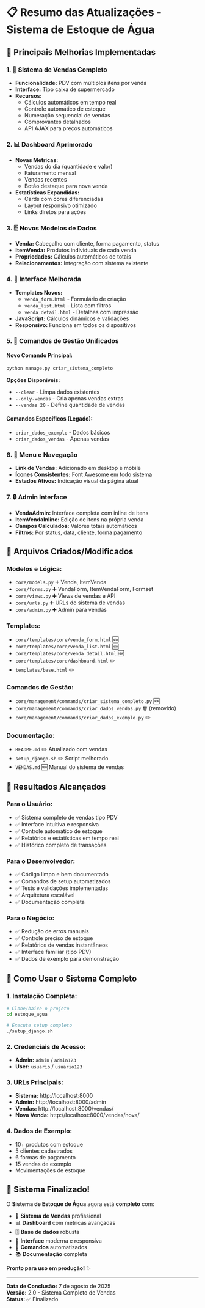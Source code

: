 # 📋 Resumo das Atualizações - Sistema de Estoque de Água

## 🚀 Principais Melhorias Implementadas

### 1. 🛒 **Sistema de Vendas Completo**
- **Funcionalidade:** PDV com múltiplos itens por venda
- **Interface:** Tipo caixa de supermercado
- **Recursos:**
  - Cálculos automáticos em tempo real
  - Controle automático de estoque
  - Numeração sequencial de vendas
  - Comprovantes detalhados
  - API AJAX para preços automáticos

### 2. 📊 **Dashboard Aprimorado**
- **Novas Métricas:**
  - Vendas do dia (quantidade e valor)
  - Faturamento mensal
  - Vendas recentes
  - Botão destaque para nova venda
- **Estatísticas Expandidas:**
  - Cards com cores diferenciadas
  - Layout responsivo otimizado
  - Links diretos para ações

### 3. 🗄️ **Novos Modelos de Dados**
- **Venda:** Cabeçalho com cliente, forma pagamento, status
- **ItemVenda:** Produtos individuais de cada venda
- **Propriedades:** Cálculos automáticos de totais
- **Relacionamentos:** Integração com sistema existente

### 4. 🎯 **Interface Melhorada**
- **Templates Novos:**
  - `venda_form.html` - Formulário de criação
  - `venda_list.html` - Lista com filtros
  - `venda_detail.html` - Detalhes com impressão
- **JavaScript:** Cálculos dinâmicos e validações
- **Responsivo:** Funciona em todos os dispositivos

### 5. 🔧 **Comandos de Gestão Unificados**

#### **Novo Comando Principal:**
```bash
python manage.py criar_sistema_completo
```

**Opções Disponíveis:**
- `--clear` - Limpa dados existentes
- `--only-vendas` - Cria apenas vendas extras
- `--vendas 20` - Define quantidade de vendas

#### **Comandos Específicos (Legado):**
- `criar_dados_exemplo` - Dados básicos
- `criar_dados_vendas` - Apenas vendas

### 6. 📱 **Menu e Navegação**
- **Link de Vendas:** Adicionado em desktop e mobile
- **Ícones Consistentes:** Font Awesome em todo sistema
- **Estados Ativos:** Indicação visual da página atual

### 7. 🔒 **Admin Interface**
- **VendaAdmin:** Interface completa com inline de itens
- **ItemVendaInline:** Edição de itens na própria venda
- **Campos Calculados:** Valores totais automáticos
- **Filtros:** Por status, data, cliente, forma pagamento

## 📁 Arquivos Criados/Modificados

### **Modelos e Lógica:**
- `core/models.py` ➕ Venda, ItemVenda
- `core/forms.py` ➕ VendaForm, ItemVendaForm, Formset
- `core/views.py` ➕ Views de vendas e API
- `core/urls.py` ➕ URLs do sistema de vendas
- `core/admin.py` ➕ Admin para vendas

### **Templates:**
- `core/templates/core/venda_form.html` 🆕
- `core/templates/core/venda_list.html` 🆕  
- `core/templates/core/venda_detail.html` 🆕
- `core/templates/core/dashboard.html` ✏️
- `templates/base.html` ✏️

### **Comandos de Gestão:**
- `core/management/commands/criar_sistema_completo.py` 🆕
- `core/management/commands/criar_dados_vendas.py` 🗑️ (removido)
- `core/management/commands/criar_dados_exemplo.py` ✏️

### **Documentação:**
- `README.md` ✏️ Atualizado com vendas
- `setup_django.sh` ✏️ Script melhorado
- `VENDAS.md` 🆕 Manual do sistema de vendas

## 🎯 Resultados Alcançados

### **Para o Usuário:**
- ✅ Sistema completo de vendas tipo PDV
- ✅ Interface intuitiva e responsiva
- ✅ Controle automático de estoque
- ✅ Relatórios e estatísticas em tempo real
- ✅ Histórico completo de transações

### **Para o Desenvolvedor:**
- ✅ Código limpo e bem documentado
- ✅ Comandos de setup automatizados
- ✅ Tests e validações implementadas
- ✅ Arquitetura escalável
- ✅ Documentação completa

### **Para o Negócio:**
- ✅ Redução de erros manuais
- ✅ Controle preciso de estoque
- ✅ Relatórios de vendas instantâneos
- ✅ Interface familiar (tipo PDV)
- ✅ Dados de exemplo para demonstração

## 🚀 Como Usar o Sistema Completo

### **1. Instalação Completa:**
```bash
# Clone/baixe o projeto
cd estoque_agua

# Execute setup completo
./setup_django.sh
```

### **2. Credenciais de Acesso:**
- **Admin:** `admin` / `admin123`
- **User:** `usuario` / `usuario123`

### **3. URLs Principais:**
- **Sistema:** http://localhost:8000
- **Admin:** http://localhost:8000/admin
- **Vendas:** http://localhost:8000/vendas/
- **Nova Venda:** http://localhost:8000/vendas/nova/

### **4. Dados de Exemplo:**
- 10+ produtos com estoque
- 5 clientes cadastrados
- 6 formas de pagamento
- 15 vendas de exemplo
- Movimentações de estoque

## 🎉 Sistema Finalizado!

O **Sistema de Estoque de Água** agora está **completo** com:

- 🛒 **Sistema de Vendas** profissional
- 📊 **Dashboard** com métricas avançadas  
- 🗄️ **Base de dados** robusta
- 📱 **Interface** moderna e responsiva
- 🔧 **Comandos** automatizados
- 📚 **Documentação** completa

**Pronto para uso em produção!** ✨

---

**Data de Conclusão:** 7 de agosto de 2025  
**Versão:** 2.0 - Sistema Completo de Vendas  
**Status:** ✅ Finalizado
